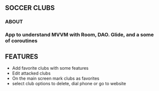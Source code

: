 ## __SOCCER CLUBS__

### __ABOUT__

### App to understand MVVM with Room, DAO. Glide, and a some of coroutines

## __FEATURES__

* Add favorite clubs with some features
* Edit attacked clubs
* On the main screen mark clubs as favorites
* select club options to delete, dial phone or go to website
